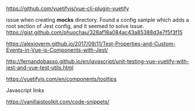 https://github.com/vuetifyjs/vue-cli-plugin-vuetify

issue when creating __mocks__ directory. Found a config sample which adds a root section of Jest config, and it seemed to solve issue.
https://gist.github.com/phuochau/328af18a084ac43a85388d3e7f5f3f15

https://alexjoverm.github.io/2017/09/11/Test-Properties-and-Custom-Events-in-Vue-js-Components-with-Jest/

http://fernandobasso.github.io/en/javascript/unit-testing-vue-vuetify-with-jest-and-vue-test-utils.html

https://vuetifyjs.com/en/components/tooltips

Javascript links

https://vanillajstoolkit.com/code-snippets/